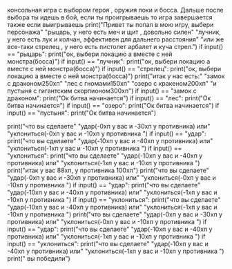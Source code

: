консольная игра с выбором героя , оружия локи и босса. Дальше после выбора ты идешь в бой, если ты проигрываешь то игра завершается
также если выигрываешь
print("Привет ты попал в мою игру, выбери персонажа"
      "рыцарь, у него есть меч и щит , довольно силен"
      "лучник, у него есть лук и колчан, эффективен для дальнего расстояния"
      "или же все-таки стрелец , у него есть пистолет арбалет и куча стрел.")
if input()  == "рыцарь":
    print("ок, выбери локацию а вместе с ней монстра(босса)")
if input()  == "лучник":
    print("ок, выбери локацию а вместе с ней монстра(босса)")
if input()  == "стрелец":
    print("ок, выбери локацию а вместе с ней монстра(босса)")
print("итак у нас есть:"
      "замок с драконом250хп"
      "лес с гномами150хп"
      "озеро с кракеном200хп"
      "и пустыня с гигантским скорпионом300хп")
if input() == "замок с драконом":
    print("Ок битва начинается")
if input() == "лес":
    print("Ок битва начинается")
if input() == "озеро":
    print("Ок битва начинается")
if input() == "пустыня":
    print("Ок битва начинается")

print("что вы сделаете"
      "удар(-0хп у вас и -30хп у противника) или"
      "уклониться(-0хп у вас и -10хп у противника ")
if input() == "удар":
    print("что вы сделаете"
      "удар(-10хп у вас и -40хп у противника) или"
      "уклониться(-1хп у вас и -10хп у противника ")
if input() == "уклониться":
    print("что вы сделаете"
          "удар(-10хп у вас и -40хп у противника) или"
          "уклониться(-1хп у вас и -10хп у противника ")
print("итак у вас  88хп, у противника 100хп")
print("что вы сделаете"
      "удар(-0хп у вас и -30хп у противника) или"
      "уклониться(-0хп у вас и -10хп у противника ")
if input() == "удар":
    print("что вы сделаете"
      "удар(-10хп у вас и -40хп у противника) или"
      "уклониться(-1хп у вас и -10хп у противника ")
if input() == "уклониться":
    print("что вы сделаете"
          "удар(-10хп у вас и -40хп у противника) или"
          "уклониться(-1хп у вас и -10хп у противника ")
print("что вы сделаете"
      "удар(-0хп у вас и -30хп у противника) или"
      "уклониться(-0хп у вас и -10хп у противника ")
if input() == "удар":
    print("что вы сделаете"
      "удар(-10хп у вас и -40хп у противника) или"
      "уклониться(-1хп у вас и -10хп у противника ")
if input() == "уклониться":
    print("что вы сделаете"
          "удар(-10хп у вас и -40хп у противника) или"
          "уклониться(-1хп у вас и -10хп у противника ")
print(" вы победили")
